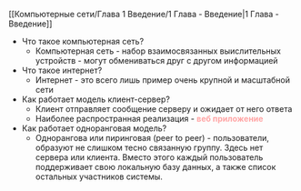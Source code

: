[[Компьютерные сети/Глава 1 Введение/1 Глава - Введение|1 Глава - Введение]]

- Что такое компьютерная сеть?
	 - Компьютерная сеть - набор взаимосвязанных выислительных устройств - могут обмениваться друг с другом информацией
- Что такое интернет?
	 - Интернет - это всего лишь пример очень крупной и масштабной сети
- Как работает модель клиент-сервер?
	 - Клиент отправляет сообщение серверу и ожидает от него ответа
	 - Наиболее распространная реализация - <span style="color:#FFA5A5;font-weight:bold;">веб приложение</span>
- Как работает одноранговая модель?
	 - Однорангова или пиринговая (peer to peer) - пользователи, образуют не слишком тесно связанную группу. Здесь нет сервера или клиента. Вместо этого каждый пользователь поддерживает свою локальную базу данных, а также список остальных участников системы.
